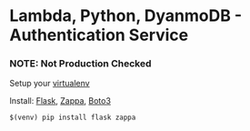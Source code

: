 # Lambda, Python, DyanmoDB - Authentication Service
### NOTE: Not Production Checked

Setup your [virtualenv](https://virtualenv.pypa.io/en/stable/)

Install: [Flask](http://flask.pocoo.org/), [Zappa](https://github.com/Miserlou/Zappa), [Boto3](https://boto3.readthedocs.io/en/latest/)

``` $(venv) pip install flask zappa ```
